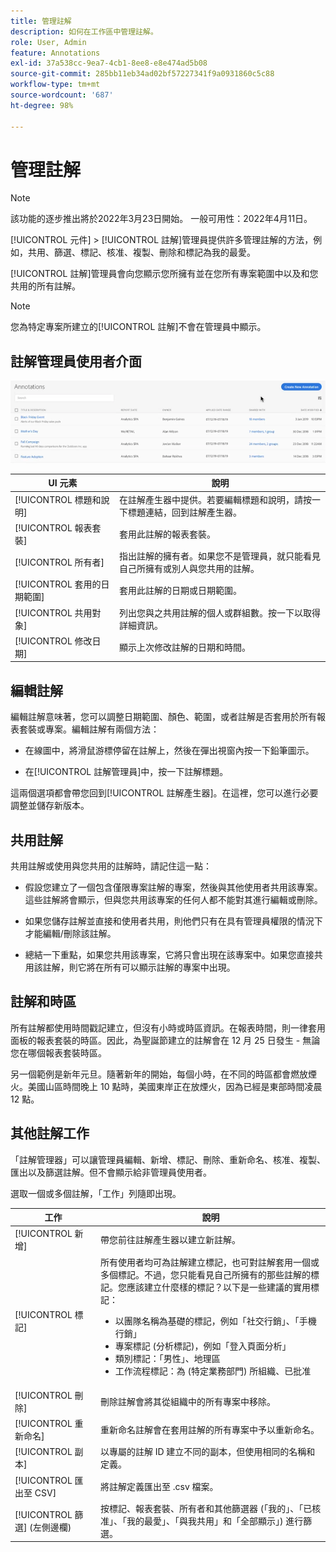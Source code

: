 ```yaml
---
title: 管理註解
description: 如何在工作區中管理註解。
role: User, Admin
feature: Annotations
exl-id: 37a538cc-9ea7-4cb1-8ee8-e8e474ad5b08
source-git-commit: 285bb11eb34ad02bf57227341f9a0931860c5c88
workflow-type: tm+mt
source-wordcount: '687'
ht-degree: 98%

---
```


# 管理註解

>[!NOTE]
>
>該功能的逐步推出將於2022年3月23日開始。 一般可用性：2022年4月11日。

[!UICONTROL 元件] > [!UICONTROL 註解]管理員提供許多管理註解的方法，例如，共用、篩選、標記、核准、複製、刪除和標記為我的最愛。

[!UICONTROL 註解]管理員會向您顯示您所擁有並在您所有專案範圍中以及和您共用的所有註解。

>[!NOTE]
>
>您為特定專案所建立的[!UICONTROL 註解]不會在管理員中顯示。

## 註解管理員使用者介面

![](assets/annotation-mgr.png)

| UI 元素 | 說明 |
| --- | --- | 
| [!UICONTROL 標題和說明] | 在註解產生器中提供。若要編輯標題和說明，請按一下標題連結，回到註解產生器。 |
| [!UICONTROL 報表套裝] | 套用此註解的報表套裝。 |
| [!UICONTROL 所有者] | 指出註解的擁有者。如果您不是管理員，就只能看見自己所擁有或別人與您共用的註解。 |
| [!UICONTROL 套用的日期範圍] | 套用此註解的日期或日期範圍。 |
| [!UICONTROL 共用對象] | 列出您與之共用註解的個人或群組數。按一下以取得詳細資訊。 |
| [!UICONTROL 修改日期] | 顯示上次修改註解的日期和時間。 |

## 編輯註解

編輯註解意味著，您可以調整日期範圍、顏色、範圍，或者註解是否套用於所有報表套裝或專案。編輯註解有兩個方法：

* 在線圖中，將滑鼠游標停留在註解上，然後在彈出視窗內按一下鉛筆圖示。

* 在[!UICONTROL 註解管理員]中，按一下註解標題。

這兩個選項都會帶您回到[!UICONTROL 註解產生器]。在這裡，您可以進行必要調整並儲存新版本。

## 共用註解

共用註解或使用與您共用的註解時，請記住這一點：

* 假設您建立了一個包含僅限專案註解的專案，然後與其他使用者共用該專案。這些註解將會顯示，但與您共用該專案的任何人都不能對其進行編輯或刪除。

* 如果您儲存註解並直接和使用者共用，則他們只有在具有管理員權限的情況下才能編輯/刪除該註解。

* 總結一下重點，如果您共用該專案，它將只會出現在該專案中。如果您直接共用該註解，則它將在所有可以顯示註解的專案中出現。

## 註解和時區

所有註解都使用時間戳記建立，但沒有小時或時區資訊。在報表時間，則一律套用面板的報表套裝的時區。因此，為聖誕節建立的註解會在 12 月 25 日發生 - 無論您在哪個報表套裝時區。

另一個範例是新年元旦。隨著新年的開始，每個小時，在不同的時區都會燃放煙火。美國山區時間晚上 10 點時，美國東岸正在放煙火，因為已經是東部時間凌晨 12 點。

## 其他註解工作

「註解管理器」可以讓管理員編輯、新增、標記、刪除、重新命名、核准、複製、匯出以及篩選註解。但不會顯示給非管理員使用者。

選取一個或多個註解，「工作」列隨即出現。

| 工作 | 說明 |
| --- | --- |
| [!UICONTROL 新增] | 帶您前往註解產生器以建立新註解。 |
| [!UICONTROL 標記] | 所有使用者均可為註解建立標記，也可對註解套用一個或多個標記。不過，您只能看見自己所擁有的那些註解的標記。您應該建立什麼樣的標記？以下是一些建議的實用標記：<ul><li>以團隊名稱為基礎的標記，例如「社交行銷」、「手機行銷」</li><li>專案標記 (分析標記)，例如「登入頁面分析」</li><li>類別標記：「男性」、地理區</li><li>工作流程標記：為 (特定業務部門) 所組織、已批准</li></ul> |
| [!UICONTROL 刪除] | 刪除註解會將其從組織中的所有專案中移除。 |
| [!UICONTROL 重新命名] | 重新命名註解會在套用註解的所有專案中予以重新命名。 |
| [!UICONTROL 副本] | 以專屬的註解 ID 建立不同的副本，但使用相同的名稱和定義。 |
| [!UICONTROL 匯出至 CSV] | 將註解定義匯出至 .csv 檔案。 |
| [!UICONTROL 篩選] (左側邊欄) | 按標記、報表套裝、所有者和其他篩選器 (「我的」、「已核准」、「我的最愛」、「與我共用」和「全部顯示」) 進行篩選。 |
